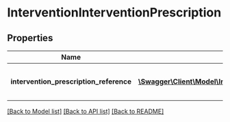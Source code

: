 # InterventionInterventionPrescription

## Properties
Name | Type | Description | Notes
------------ | ------------- | ------------- | -------------
**intervention_prescription_reference** | [**\Swagger\Client\Model\InterventionPrescriptionReference**](InterventionPrescriptionReference.md) | A reference to the related InterventionPrescription resource. | [optional] 

[[Back to Model list]](../README.md#documentation-for-models) [[Back to API list]](../README.md#documentation-for-api-endpoints) [[Back to README]](../README.md)


